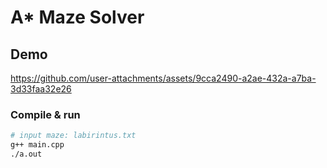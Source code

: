 # A* Maze Solver

## Demo

https://github.com/user-attachments/assets/9cca2490-a2ae-432a-a7ba-3d33faa32e26

### Compile & run
```bash
# input maze: labirintus.txt
g++ main.cpp
./a.out
```
